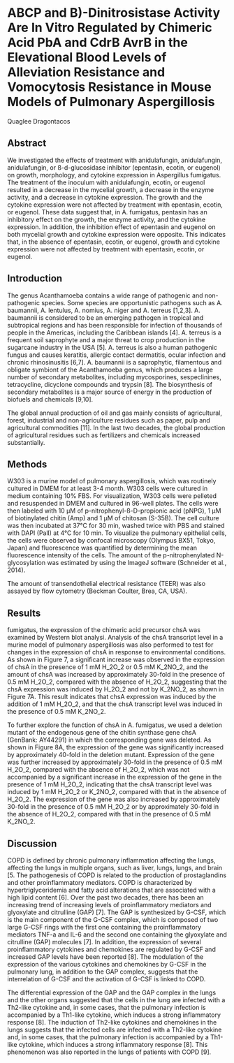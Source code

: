 # ABCP and B)-Dinitrosistase Activity Are In Vitro Regulated by Chimeric Acid PbA and CdrB AvrB in the Elevational Blood Levels of Alleviation Resistance and Vomocytosis Resistance in Mouse Models of Pulmonary Aspergillosis
Quaglee Dragontacos


## Abstract
We investigated the effects of treatment with anidulafungin, anidulafungin, anidulafungin, or ß-d-glucosidase inhibitor (epentasin, ecotin, or eugenol) on growth, morphology, and cytokine expression in Aspergillus fumigatus. The treatment of the inoculum with anidulafungin, ecotin, or eugenol resulted in a decrease in the mycelial growth, a decrease in the enzyme activity, and a decrease in cytokine expression. The growth and the cytokine expression were not affected by treatment with epentasin, ecotin, or eugenol. These data suggest that, in A. fumigatus, pentasin has an inhibitory effect on the growth, the enzyme activity, and the cytokine expression. In addition, the inhibition effect of epentasin and eugenol on both mycelial growth and cytokine expression were opposite. This indicates that, in the absence of epentasin, ecotin, or eugenol, growth and cytokine expression were not affected by treatment with epentasin, ecotin, or eugenol.


## Introduction
The genus Acanthamoeba contains a wide range of pathogenic and non-pathogenic species. Some species are opportunistic pathogens such as A. baumannii, A. lentulus, A. nomius, A. niger and A. terreus [1,2,3]. A. baumannii is considered to be an emerging pathogen in tropical and subtropical regions and has been responsible for infection of thousands of people in the Americas, including the Caribbean islands [4]. A. terreus is a frequent soil saprophyte and a major threat to crop production in the sugarcane industry in the USA [5]. A. terreus is also a human pathogenic fungus and causes keratitis, allergic contact dermatitis, ocular infection and chronic rhinosinusitis [6,7]. A. baumannii is a saprophytic, filamentous and obligate symbiont of the Acanthamoeba genus, which produces a large number of secondary metabolites, including mycosporines, sespeclinines, tetracycline, dicyclone compounds and trypsin [8]. The biosynthesis of secondary metabolites is a major source of energy in the production of biofuels and chemicals [9,10].

The global annual production of oil and gas mainly consists of agricultural, forest, industrial and non-agriculture residues such as paper, pulp and agricultural commodities [11]. In the last two decades, the global production of agricultural residues such as fertilizers and chemicals increased substantially.


## Methods
W303 is a murine model of pulmonary aspergillosis, which was routinely cultured in DMEM for at least 3-4 month. W303 cells were cultured in medium containing 10% FBS. For visualization, W303 cells were pelleted and resuspended in DMEM and cultured in 96-well plates. The cells were then labeled with 10 µM of p-nitrophenyl-ß-D-propionic acid (pNPG), 1 µM of biotinylated chitin (Amp) and 1 µM of chitosan (S-35B). The cell culture was then incubated at 37°C for 30 min, washed twice with PBS and stained with DAPI (Pall) at 4°C for 10 min. To visualize the pulmonary epithelial cells, the cells were observed by confocal microscopy (Olympus BX51, Tokyo, Japan) and fluorescence was quantified by determining the mean fluorescence intensity of the cells. The amount of the p-nitrophenylated N-glycosylation was estimated by using the ImageJ software (Schneider et al., 2014).

The amount of transendothelial electrical resistance (TEER) was also assayed by flow cytometry (Beckman Coulter, Brea, CA, USA).


## Results
fumigatus, the expression of the chimeric acid precursor chsA was examined by Western blot analysi. Analysis of the chsA transcript level in a murine model of pulmonary aspergillosis was also performed to test for changes in the expression of chsA in response to environmental conditions. As shown in Figure 7, a significant increase was observed in the expression of chsA in the presence of 1 mM H_2O_2 or 0.5 mM K_2NO_2, and the amount of chsA was increased by approximately 30-fold in the presence of 0.5 mM H_2O_2, compared with the absence of H_2O_2, suggesting that the chsA expression was induced by H_2O_2 and not by K_2NO_2, as shown in Figure 7A. This result indicates that chsA expression was induced by the addition of 1 mM H_2O_2, and that the chsA transcript level was induced in the presence of 0.5 mM K_2NO_2.

To further explore the function of chsA in A. fumigatus, we used a deletion mutant of the endogenous gene of the chitin synthase gene chsA (GenBank: AY44291) in which the corresponding gene was deleted. As shown in Figure 8A, the expression of the gene was significantly increased by approximately 40-fold in the deletion mutant. Expression of the gene was further increased by approximately 30-fold in the presence of 0.5 mM H_2O_2, compared with the absence of H_2O_2, which was not accompanied by a significant increase in the expression of the gene in the presence of 1 mM H_2O_2, indicating that the chsA transcript level was induced by 1 mM H_2O_2 or K_2NO_2, compared with that in the absence of H_2O_2. The expression of the gene was also increased by approximately 30-fold in the presence of 0.5 mM H_2O_2 or by approximately 30-fold in the absence of H_2O_2, compared with that in the presence of 0.5 mM K_2NO_2.


## Discussion
COPD is defined by chronic pulmonary inflammation affecting the lungs, affecting the lungs in multiple organs, such as liver, lungs, lungs, and brain [5. The pathogenesis of COPD is related to the production of prostaglandins and other proinflammatory mediators. COPD is characterized by hypertriglyceridemia and fatty acid alterations that are associated with a high lipid content [6]. Over the past two decades, there has been an increasing trend of increasing levels of proinflammatory mediators and glyoxylate and citrulline (GAP) [7]. The GAP is synthesized by G-CSF, which is the main component of the G-CSF complex, which is composed of two large G-CSF rings with the first one containing the proinflammatory mediators TNF-a and IL-6 and the second one containing the glyoxylate and citrulline (GAP) molecules [7]. In addition, the expression of several proinflammatory cytokines and chemokines are regulated by G-CSF and increased GAP levels have been reported [8]. The modulation of the expression of the various cytokines and chemokines by G-CSF in the pulmonary lung, in addition to the GAP complex, suggests that the interrelation of G-CSF and the activation of G-CSF is linked to COPD.

The differential expression of the GAP and the GAP complex in the lungs and the other organs suggested that the cells in the lung are infected with a Th2-like cytokine and, in some cases, that the pulmonary infection is accompanied by a Th1-like cytokine, which induces a strong inflammatory response [8]. The induction of Th2-like cytokines and chemokines in the lungs suggests that the infected cells are infected with a Th2-like cytokine and, in some cases, that the pulmonary infection is accompanied by a Th1-like cytokine, which induces a strong inflammatory response [8]. This phenomenon was also reported in the lungs of patients with COPD [9].
